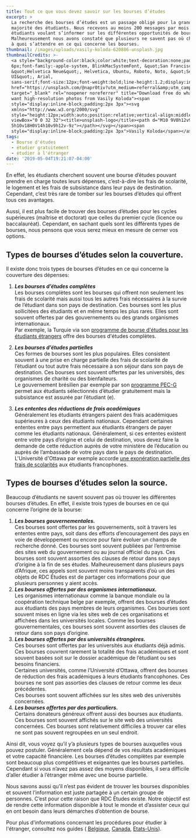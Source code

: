 ```yaml
---
title: Tout ce que vous devez savoir sur les bourses d’études
excerpt: >
  La recherche des bourses d’études est un passage obligé pour la grande
  majorité des étudiants. Nous recevons au moins 200 messages par mois des
  étudiants voulant s’informer sur les différentes opportunités de bourses.
  Malheureusement nous avons constaté que plusieurs ne savent pas où chercher et
  à quoi s’attendre en ce qui concerne les bourses.
thumbnail: /images/uploads/vasily-koloda-620886-unsplash.jpg
thumbnailCredits: >-
  <a style="background-color:black;color:white;text-decoration:none;padding:4px
  6px;font-family:-apple-system, BlinkMacSystemFont, &quot;San Francisco&quot;,
  &quot;Helvetica Neue&quot;, Helvetica, Ubuntu, Roboto, Noto, &quot;Segoe
  UI&quot;, Arial,
  sans-serif;font-size:12px;font-weight:bold;line-height:1.2;display:inline-block;border-radius:3px"
  href="https://unsplash.com/@napr0tiv?utm_medium=referral&amp;utm_campaign=photographer-credit&amp;utm_content=creditBadge"
  target="_blank" rel="noopener noreferrer" title="Download free do whatever you
  want high-resolution photos from Vasily Koloda"><span
  style="display:inline-block;padding:2px 3px"><svg
  xmlns="http://www.w3.org/2000/svg"
  style="height:12px;width:auto;position:relative;vertical-align:middle;top:-2px;fill:white"
  viewBox="0 0 32 32"><title>unsplash-logo</title><path d="M10 9V0h12v9H10zm12
  5h10v18H0V14h10v9h12v-9z"></path></svg></span><span
  style="display:inline-block;padding:2px 3px">Vasily Koloda</span></a>
tags:
  - Bourse d'études
  - étudier gratuitement
  - étudier à l'étranger
date: '2019-05-04T19:21:07-04:00'
---
```

En effet, les étudiants cherchent souvent une bourse d’études pouvant prendre en charge toutes leurs dépenses, c’est-à-dire les frais de scolarité, le logement et les frais de subsistance dans leur pays de destination. Cependant, c’est très rare de tomber sur les bourses d’études qui offrent tous ces avantages.

Aussi, il est plus facile de trouver des bourses d’études pour les cycles supérieures (maîtrise et doctorat) que celles du premier cycle (licence ou baccalauréat). Cependant, en sachant quels sont les différents types de bourses, nous pensons que vous serez mieux en mesure de cerner vos options.

## **Types de bourses d’études selon la couverture**.

Il existe donc trois types de bourses d’études en ce qui concerne la couverture des dépenses:

1. _**Les bourses d’études complètes**_\
   Les bourses complètes sont les bourses qui offrent non seulement les frais de scolarité mais aussi tous les autres frais nécessaires à la survie de l’étudiant dans son pays de destination. Ces bourses sont les plus sollicitées des étudiants et en même temps les plus rares. Elles sont souvent offertes par des gouvernements ou des grands organismes internationaux.\
   Par exemple, la Turquie via son [programme de bourse d'études pour les étudiants étrangers](https://www.rdcetudes.com/articles/2019-01-20-candidatures-ouvertes-pour-le-programme-de-bourses-d-etudes-2019-en-turquie) offre des bourses d'études complètes.

2. **_Les bourses d’études partielles_**\
   Ces formes de bourses sont les plus populaires. Elles consistent souvent à une prise en charge partielle des frais de scolarité de l’étudiant ou tout autre frais nécessaire à son séjour dans son pays de destination. Ces bourses sont souvent offertes par les universités, des organismes de charité ou des bienfaiteurs.\
   Le gouvernement brésilien par exemple par son [programme PEC-G](https://www.rdcetudes.com/articles/2018-08-01-etudier-gratuitement-au-br%C3%A9sil-c-est-possible) permet aux étudiants sélectionnés d’étudier gratuitement mais la subsistance est assurée par l’étudiant (e). 

3. **_Les ententes des réductions de frais académiques_**\
   Généralement les étudiants étrangers paient des frais académiques supérieures à ceux des étudiants nationaux. Cependant certaines ententes entre pays permettent aux étudiants étrangers de payer comme les étudiants nationaux. Généralement, si ces ententes existent entre votre pays d’origine et celui de destination, vous devez faire la demande de cette réduction auprès de votre ministère de l’éducation ou auprès de l’ambassade de votre pays dans le pays de destination. L'Université d'Ottawa par exemple accorde [une exonération partielle des frais de scolarités](https://www.rdcetudes.com/articles/2018-07-30-%C3%A9tudier-%C3%A0-co%C3%BBts-r%C3%A9duits-%C3%A0-l-universit%C3%A9-d-ottawa) aux étudiants francophones.

## Types de bourses d’études selon la source.

Beaucoup d’étudiants ne savent souvent pas où trouver les différentes bourses d’études. En effet, il existe trois types de bourses en ce qui concerne l’origine de la bourse:

1. _**Les bourses gouvernementales.**_\
   Ces bourses sont offertes par les gouvernements, soit à travers les ententes entre pays, soit dans des efforts d’encouragement des pays en voie de développement ou encore pour faire évoluer un champs de recherche donné. Ces bourses sont souvent publiées par l’entremise des sites web du gouvernement ou au journal officiel du pays. Ces bourses sont souvent assorties des clauses de retour dans son pays d’origine à la fin de ses études. Malheureusement dans plusieurs pays d’Afrique, ces appels sont souvent moins transparents d’où un des objets de RDC Études est de partager ces informations pour que plusieurs personnes y aient accès.
2. **_Les bourses offertes par des organismes internationaux._**\
   Les organismes internationaux comme la banque mondiale ou la coopération technique belge par exemple, offrent des bourses d’études aux étudiants des pays membres de leurs organismes. Ces bourses sont souvent mises en ligne via les sites web de ces organisations et affichées dans les universités locales. Comme les bourses gouvernementales, ces bourses sont souvent assorties des clauses de retour dans son pays d’origine.
3. _**Les bourses offertes par des universités étrangères.**_\
   Ces bourses sont offertes par les universités aux étudiants déjà admis. Ces bourses couvrent rarement la totalité des frais académiques et sont souvent basées soit sur le dossier académique de l’étudiant ou ses besoins financiers.\
   Certaines universités, comme l’Université d’Ottawa, offrent des bourses de réduction des frais académiques à leurs étudiants francophones. Ces bourses ne sont pas assorties des clauses de retour comme les deux précédentes.\
   Ces bourses sont souvent affichées sur les sites web des universités concernées.
4. _**Les bourses offertes par des particuliers.**_\
   Certains donateurs généreux offrent aussi des bourses aux étudiants. Ces bourses sont souvent affichés sur le site web des universités concernées. Ces bourses sont relativement difficiles à trouver car elles ne sont pas souvent regroupées en un seul endroit.

Ainsi dit, vous voyez qu’il y’a plusieurs types de bourses auxquelles vous pouvez postuler. Généralement cela dépend de vos résultats académiques et votre capacité financière. Les bourses d’études complètes par exemple sont beaucoup plus compétitives et exigeantes que les bourses partielles. Cependant si vous n’avez pas assez des moyens disponibles, il sera difficile d’aller étudier à l’étranger même avec une bourse partielle.

Nous savons aussi qu’il n’est pas évident de trouver les bourses disponibles et souvent l’information est juste partagée à un certain groupe de personnes. C’est pour cette raison que RDC Études existe. Notre objectif est de rendre cette information disponible à tout le monde et d’assister ceux qui en ont besoin dans leurs démarches d’obtention de bourse.

Pour plus d'informations concernant les procédures pour étudier à l'étranger, consultez nos guides ( [Belgique](https://www.rdcetudes.com/guides/belgique), [Canada](https://www.rdcetudes.com/guides/canada), [Etats-Unis](https://www.rdcetudes.com/guides/usa)).
